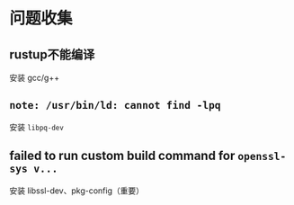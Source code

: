 ﻿# 问题收集

## rustup不能编译

安装 gcc/g++

## `note: /usr/bin/ld: cannot find -lpq`

安装 `libpq-dev`

## failed to run custom build command for `openssl-sys v...`

安装 libssl-dev、pkg-config（重要）
